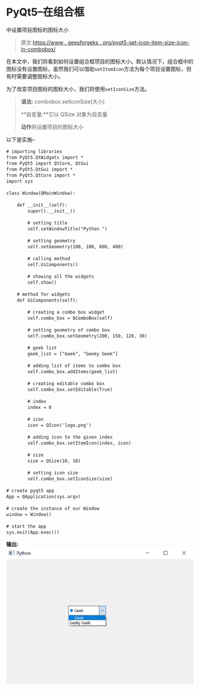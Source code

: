 # PyQt5–在组合框

中设置项目图标的图标大小

> 原文:[https://www . geesforgeks . org/pyqt5-set-icon-item-size-icon-in-combobox/](https://www.geeksforgeeks.org/pyqt5-set-icon-size-of-item-icon-in-combobox/)

在本文中，我们将看到如何设置组合框项目的图标大小。默认情况下，组合框中的图标没有设置图标，虽然我们可以借助`setItemIcon`方法为每个项目设置图标，但有时需要调整图标大小。

为了改变项目图标的图标大小，我们将使用`setIconSize`方法。

> **语法:** combobox.setIconSize(大小)
> 
> **自变量:**它以 QSize 对象为自变量
> 
> **动作**将设置项目的图标大小

以下是实施–

```
# importing libraries
from PyQt5.QtWidgets import * 
from PyQt5 import QtCore, QtGui
from PyQt5.QtGui import * 
from PyQt5.QtCore import * 
import sys

class Window(QMainWindow):

    def __init__(self):
        super().__init__()

        # setting title
        self.setWindowTitle("Python ")

        # setting geometry
        self.setGeometry(100, 100, 600, 400)

        # calling method
        self.UiComponents()

        # showing all the widgets
        self.show()

    # method for widgets
    def UiComponents(self):

        # creating a combo box widget
        self.combo_box = QComboBox(self)

        # setting geometry of combo box
        self.combo_box.setGeometry(200, 150, 120, 30)

        # geek list
        geek_list = ["Geek", "Geeky Geek"]

        # adding list of items to combo box
        self.combo_box.addItems(geek_list)

        # creating editable combo box
        self.combo_box.setEditable(True)

        # index
        index = 0

        # icon
        icon = QIcon('logo.png')

        # adding icon to the given index
        self.combo_box.setItemIcon(index, icon)

        # size
        size = QSize(10, 10)

        # setting icon size
        self.combo_box.setIconSize(size)

# create pyqt5 app
App = QApplication(sys.argv)

# create the instance of our Window
window = Window()

# start the app
sys.exit(App.exec())
```

**输出:**
![](img/4d35e6f667ddddf3d77dc84a75dc0a51.png)